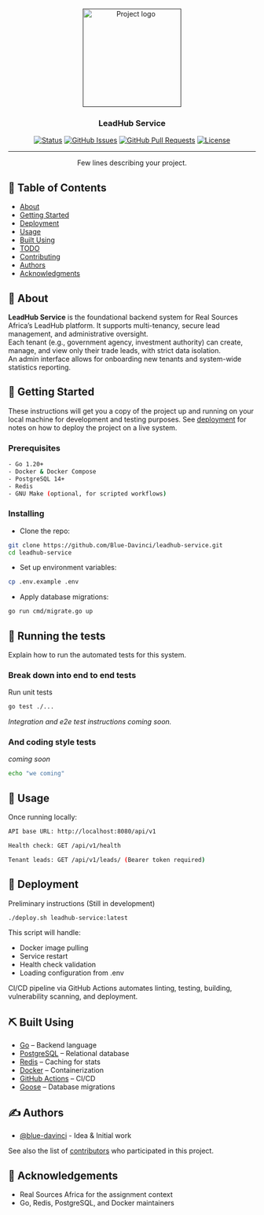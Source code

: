 <p align="center">
  <a href="" rel="noopener">
 <img width=200px height=200px src="https://i.ibb.co/5hCHs54H/lead-hub-high-resolution-logo-modified.png" alt="Project logo"></a>
</p>

<h3 align="center">LeadHub Service</h3>

<div align="center">

[![Status](https://img.shields.io/badge/status-active-success.svg)](https://github.com/Blue-Davinci/leadhub-service)
[![GitHub Issues](https://img.shields.io/github/issues/Blue-Davinci/leadhub-service.svg)](https://github.com/Blue-Davinci/leadhub-service/issues)
[![GitHub Pull Requests](https://img.shields.io/github/issues-pr/Blue-Davinci/leadhub-service.svg)](https://github.com/Blue-Davinci/leadhub-service/pulls)
[![License](https://img.shields.io/badge/license-MIT-blue.svg)](/LICENSE)

</div>

---

<p align="center"> Few lines describing your project.
    <br> 
</p>

## 📝 Table of Contents

- [About](#about)
- [Getting Started](#getting_started)
- [Deployment](#deployment)
- [Usage](#usage)
- [Built Using](#built_using)
- [TODO](../TODO.md)
- [Contributing](../CONTRIBUTING.md)
- [Authors](#authors)
- [Acknowledgments](#acknowledgement)

## 🧐 About <a name = "about"></a>

**LeadHub Service** is the foundational backend system for Real Sources Africa’s LeadHub platform. It supports multi-tenancy, secure lead management, and administrative oversight.  
Each tenant (e.g., government agency, investment authority) can create, manage, and view only their trade leads, with strict data isolation.  
An admin interface allows for onboarding new tenants and system-wide statistics reporting.


## 🏁 Getting Started <a name = "getting_started"></a>

These instructions will get you a copy of the project up and running on your local machine for development and testing purposes. See [deployment](#deployment) for notes on how to deploy the project on a live system.

### Prerequisites

```bash
- Go 1.20+
- Docker & Docker Compose
- PostgreSQL 14+
- Redis
- GNU Make (optional, for scripted workflows)
```

### Installing

- Clone the repo:

```bash
git clone https://github.com/Blue-Davinci/leadhub-service.git
cd leadhub-service
```
- Set up environment variables:

```bash
cp .env.example .env
```

- Apply database migrations:

```bash
go run cmd/migrate.go up
```

## 🔧 Running the tests <a name = "tests"></a>

Explain how to run the automated tests for this system.

### Break down into end to end tests

Run unit tests

```bash
go test ./...
```
_Integration and e2e test instructions coming soon._

### And coding style tests

_coming soon_

```bash
echo "we coming"
```

## 🎈 Usage <a name="usage"></a>

Once running locally:
```bash
API base URL: http://localhost:8080/api/v1

Health check: GET /api/v1/health

Tenant leads: GET /api/v1/leads/ (Bearer token required)
```

## 🚀 Deployment <a name = "deployment"></a>

Preliminary instructions (Still in development)
```bash
./deploy.sh leadhub-service:latest
```
This script will handle:

- Docker image pulling
- Service restart
- Health check validation
- Loading configuration from .env

CI/CD pipeline via GitHub Actions automates linting, testing, building, vulnerability scanning, and deployment.

## ⛏️ Built Using <a name = "built_using"></a>

- [Go]() – Backend language
- [PostgreSQL]() – Relational database
- [Redis]() – Caching for stats
- [Docker]() – Containerization
- [GitHub Actions]() – CI/CD
- [Goose]() – Database migrations

## ✍️ Authors <a name = "authors"></a>

- [@blue-davinci](https://github.com/kylelobo) - Idea & Initial work

See also the list of [contributors](https://github.com/kylelobo/The-Documentation-Compendium/contributors) who participated in this project.

## 🎉 Acknowledgements <a name = "acknowledgement"></a>

- Real Sources Africa for the assignment context
- Go, Redis, PostgreSQL, and Docker maintainers
